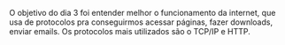 O objetivo do dia 3 foi entender melhor o funcionamento da internet, que usa de protocolos pra conseguirmos acessar páginas, fazer downloads, enviar emails.
Os protocolos mais utilizados são o TCP/IP e HTTP.
